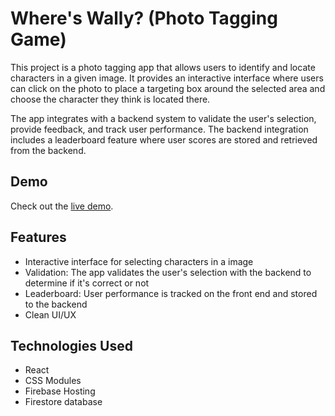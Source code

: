 # Where's Wally? (Photo Tagging Game)

This project is a photo tagging app that allows users to identify and locate characters in a given image. It provides an interactive interface where users can click on the photo to place a targeting box around the selected area and choose the character they think is located there.

The app integrates with a backend system to validate the user's selection, provide feedback, and track user performance. The backend integration includes a leaderboard feature where user scores are stored and retrieved from the backend.

## Demo

Check out the [live demo](https://whereiswaldo-71bd6.web.app/).

## Features

- Interactive interface for selecting characters in a image
- Validation: The app validates the user's selection with the backend to determine if it's correct or not
- Leaderboard: User performance is tracked on the front end and stored to the backend
- Clean UI/UX

## Technologies Used

- React
- CSS Modules
- Firebase Hosting
- Firestore database
